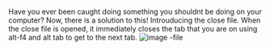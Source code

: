 Have you ever been caught doing something you shouldnt be doing on your computer?
Now, there is a solution to this!
Introuducing the close file. 
When the close file is opened, it immediately closes the tab that you are on using alt-f4 and alt tab to get to the next tab. ![image](https://github.com/user-attachments/assets/e618a6f2-6eb3-4553-9797-092276d42e1f)
-file
